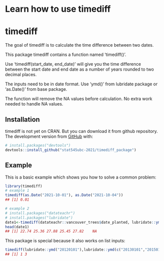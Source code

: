 Learn how to use timediff
================

# timediff

The goal of timediff is to calculate the time difference between two
dates.

This package timediff contains a function named ‘timediff()’.

Use ‘timediff(start\_date, end\_date)’ will give you the time difference
between the start date and end date as a number of years rounded to two
decimal places.

The inputs need to be in date format. Use ‘ymd()’ from lubridate package
or ‘as.Date()’ from base package.

The function will remove the NA values before calculation. No extra work
needed to handle NA values.

## Installation

timediff is not yet on CRAN. But you can download it from github
repository. The development version from [GitHub](https://github.com/)
with:

``` r
# install.packages("devtools")
devtools::install_github("stat545ubc-2021/timediff_package")
```

## Example

This is a basic example which shows you how to solve a common problem:

``` r
library(timediff)
# example 1
timediff(as.Date("2021-10-01"), as.Date("2021-10-04"))
## [1] 0.01

# example 2
# install.packages("datateachr")
# install.packages("lubridate")
date1<-timediff(datateachr::vancouver_trees$date_planted, lubridate::ymd("2021-10-04"))
head(date1)
## [1] 22.74 25.36 27.88 25.45 27.82    NA
```

This package is special because it also works on list inputs:

``` r
timediff(lubridate::ymd("20120101"),lubridate::ymd(c("20130101","20150101")))
## [1] 1 3
```
